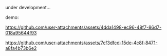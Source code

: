 under development...

demo:

https://github.com/user-attachments/assets/4dda1498-ec96-48f7-86d7-018a95644f93

https://github.com/user-attachments/assets/7cf3dfcd-15de-4c8f-8471-a8fa4b73b6e2

